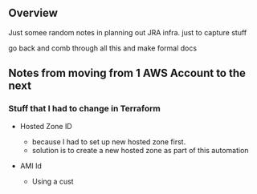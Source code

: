  ## Overview
 
 Just somee random notes in planning out JRA infra.  just to capture stuff
 
 go back and comb through all this and make formal docs
 
 
 ## Notes from moving from 1 AWS Account to the next 
 
 ### Stuff that I had to change in Terraform
 
 * Hosted Zone ID 
   - because I had to set up new hosted zone first.
   - solution is to create a new hosted zone as part of this automation
   
* AMI Id
  - Using a cust
  
 ## 